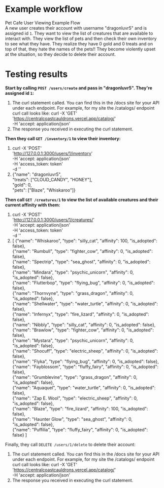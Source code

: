 # Example workflow
Pet Cafe User Viewing Example Flow <br>
A new user creates their account with username "dragonluvr5" and is assigned id `1`. They want to view the list of creatures that are available to interact with. 
They view the list of pets and then check their own inventory to see what they have. They realize they have 0 gold and 0 treats and on top of that, they hate 
the names of the pets!! They become violently upset at the situation, so they decide to delete their account.

# Testing results
**Start by calling `POST /users/create` and pass in "dragonluvr5". They're assigned id `1`:**
1. The curl statement called. You can find this in the /docs site for your 
API under each endpoint. For example, for my site the /catalogs/ endpoint 
curl call looks like:
curl -X 'GET' \
  'https://centralcoastcauldrons.vercel.app/catalog/' \
  -H 'accept: application/json'
2. The response you received in executing the curl statement.

**Then they call `GET /inventory/1` to view their inventory:**
1. curl -X 'POST' \
  'http://127.0.0.1:3000/users/1/inventory' \
  -H 'accept: application/json' \
  -H 'access_token: token' \
  -d ''
2. {"name": "dragonluvr5", <br>
  "treats": ["CLOUD_CANDY", "HONEY"], <br>
  "gold": 0, <br>
  "pets": ["Blaze", "Whiskaroo"]}
   
**Then call `GET /creatures/1` to view the list of available creatures and their current affinity with them:**
1. curl -X 'POST' \
  'http://127.0.0.1:3000/users/1/creatures/' \
  -H 'accept: application/json' \
  -H 'access_token: token' \
  -d ''
2. [
  {"name": "Whiskaroo", "type": "silly_cat", "affinity": 100, "is_adopted": false}, <br>
  {"name": "Rumbull", "type": "fighter_cow", "affinity": 0, "is_adopted": false}, <br>
  {"name": "Spectrip", "type": "sea_ghost", "affinity": 0, "is_adopted": false}, <br>
  {"name": "Mindara", "type": "psychic_unicorn", "affinity": 0, "is_adopted": false}, <br>
  {"name": "Flutterbop", "type": "flying_bug", "affinity": 0, "is_adopted": false}, <br>
  {"name": "Thornvyne", "type": "grass_dragon", "affinity": 0, "is_adopted": false}, <br>
  {"name": "Shellwater", "type": "water_turtle", "affinity": 0, "is_adopted": false}, <br>
  {"name": "Infernyx", "type": "fire_lizard", "affinity": 0, "is_adopted": false}, <br>
  {"name": "Nibbly", "type": "silly_cat", "affinity": 0, "is_adopted": false}, <br>
  {"name": "Brawlow", "type": "fighter_cow", "affinity": 0, "is_adopted": false}, <br>
  {"name": "Mystara", "type": "psychic_unicorn", "affinity": 0, "is_adopted": false}, <br>
  {"name": "Shocuff", "type": "electric_sheep", "affinity": 0, "is_adopted": false}, <br>
  {"name": "Flyka", "type": "flying_bug", "affinity": 0, "is_adopted": false}, <br>
  {"name": "Fayblossom", "type": "fluffy_fairy", "affinity": 0, "is_adopted": false}, <br>
  {"name": "Grumblevine", "type": "grass_dragon", "affinity": 0, "is_adopted": false}, <br>
  {"name": "Aquaquel", "type": "water_turtle", "affinity": 0, "is_adopted": false}, <br>
  {"name": "Zap E. Wool", "type": "electric_sheep", "affinity": 0, "is_adopted": false}, <br>
  {"name": "Blaze", "type": "fire_lizard", "affinity": 100, "is_adopted": false}, <br>
  {"name": "Haunter Glow", "type": "sea_ghost", "affinity": 0, "is_adopted": false}, <br>
  {"name": "Puffilia", "type": "fluffy_fairy", "affinity": 0, "is_adopted": false}
]
   
Finally, they call `DELETE /users/1/delete` to delete their account:
1. The curl statement called. You can find this in the /docs site for your 
API under each endpoint. For example, for my site the /catalogs/ endpoint 
curl call looks like:
curl -X 'GET' \
  'https://centralcoastcauldrons.vercel.app/catalog/' \
  -H 'accept: application/json'
2. The response you received in executing the curl statement.
